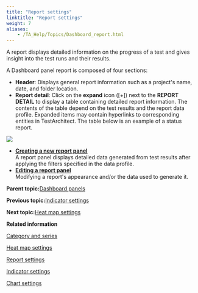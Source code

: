 ```yaml
--- 
title: "Report settings"
linktitle: "Report settings"
weight: 7
aliases: 
    - /TA_Help/Topics/Dashboard_report.html
---
```


A report displays detailed information on the progress of a test and gives insight into the test runs and their results.

A Dashboard panel report is composed of four sections:

-   **Header**: Displays general report information such as a project's name, date, and folder location.
-   **Report detail**: Click on the **expand** icon \(\[+\]\) next to the **REPORT DETAIL** to display a table containing detailed report information. The contents of the table depend on the test results and the report data profile. Expanded items may contain hyperlinks to corresponding entities in TestArchitect. The table below is an example of a status report.

![](/images//Images/Dashboard_report_table.png)

-   **[Creating a new report panel](/TA_Help/Topics/Dashboard_create_new_report_panel.html)**  
A report panel displays detailed data generated from test results after applying the filters specified in the data profile.
-   **[Editing a report panel](/TA_Help/Topics/Dashboard_edit_report_panel.html)**  
Modifying a report's appearance and/or the data used to generate it.

**Parent topic:**[Dashboard panels](/TA_Help/Topics/Dashboard_panels.html)

**Previous topic:**[Indicator settings](/TA_Help/Topics/Dashboard_indicator.html)

**Next topic:**[Heat map settings](/TA_Help/Topics/Dashboard_heatmap.html)

**Related information**  


[Category and series](/TA_Help/Topics/Dashboard_category_series.html)

[Heat map settings](/TA_Help/Topics/Dashboard_heatmap.html)

[Report settings](/TA_Help/Topics/Dashboard_report.html)

[Indicator settings](/TA_Help/Topics/Dashboard_indicator.html)

[Chart settings](/TA_Help/Topics/Dashboard_chart.html)

